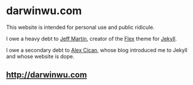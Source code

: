darwinwu.com
====

This website is intended for personal use and public ridicule.

I owe a heavy debt to [Jeff Martin](https://github.com/jffrymrtn), creator of the [Flex](https://github.com/the-development/flex) theme for [Jekyll](http://jekyllrb.com/).

I owe a secondary debt to [Alex Cican](http://alexcican.com), whose blog introduced me to Jekyll and whose website is dope.

## http://darwinwu.com
